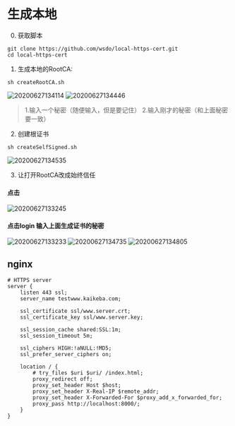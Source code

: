 # 生成本地
0. 获取脚本
```
git clone https://github.com/wsdo/local-https-cert.git
cd local-https-cert
```
1. 生成本地的RootCA:

```
sh createRootCA.sh
```

![20200627134114](https://s.shudong.wang/note/20200627134114.png)
![20200627134446](https://s.shudong.wang/note/20200627134446.png)

> 1.输入一个秘密（随便输入，但是要记住）
> 2.输入刚才的秘密（和上面秘密要一致）


2. 创建根证书
```
sh createSelfSigned.sh
```

![20200627134535](https://s.shudong.wang/note/20200627134535.png)

3. 让打开RootCA改成始终信任
#### 点击

![20200627133245](https://s.shudong.wang/note/20200627133245.png)

#### 点击login 输入上面生成证书的秘密

![20200627133233](https://s.shudong.wang/note/20200627133233.png)
![20200627134735](https://s.shudong.wang/note/20200627134735.png)
![20200627134805](https://s.shudong.wang/note/20200627134805.png)

## nginx 

```
# HTTPS server
server {
    listen 443 ssl;
    server_name testwww.kaikeba.com;

    ssl_certificate ssl/www.server.crt;
    ssl_certificate_key ssl/www.server.key;

    ssl_session_cache shared:SSL:1m;
    ssl_session_timeout 5m;

    ssl_ciphers HIGH:!aNULL:!MD5;
    ssl_prefer_server_ciphers on;

    location / {
        # try_files $uri $uri/ /index.html;
        proxy_redirect off;
        proxy_set_header Host $host;
        proxy_set_header X-Real-IP $remote_addr;
        proxy_set_header X-Forwarded-For $proxy_add_x_forwarded_for;
        proxy_pass http://localhost:8000/;
    }
}

```
